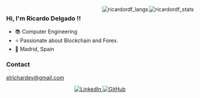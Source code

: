 <img align="right" src="https://github-readme-stats.vercel.app/api?username=ricardordf&theme=github_dark&hide=[%22stars%22]&show_icons=true" alt="ricardordf_stats" />
<img align="right" src="https://github-readme-stats.vercel.app/api/top-langs/?username=ricardordf&layout=compact)" alt="ricardordf_langs" />


### Hi, I'm Ricardo Delgado !!

- 📚 Computer Engineering
- ⭐ Passionate about Blockchain and Forex.
- 🏡 Madrid, Spain

### Contact

elrichardev@gmail.com

<div align="center">
    <a href="https://www.linkedin.com/in/ricardordf/" target="_blank">
        <img src=https://img.shields.io/badge/linkedin-%231E77B5.svg?&style=for-the-badge&logo=linkedin&logoColor=white alt=LinkedIn style="margin-bottom: 5px;" />
    </a>
    <a href="https://github.com/ricardordf" target="_blank">
        <img src=https://img.shields.io/badge/github-%2324292e.svg?&style=for-the-badge&logo=github&logoColor=white alt=GitHub style="margin-bottom: 5px;" />
    </a>
</div>
